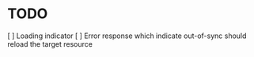 # TODO

[ ] Loading indicator
[ ] Error response which indicate out-of-sync should reload the target resource